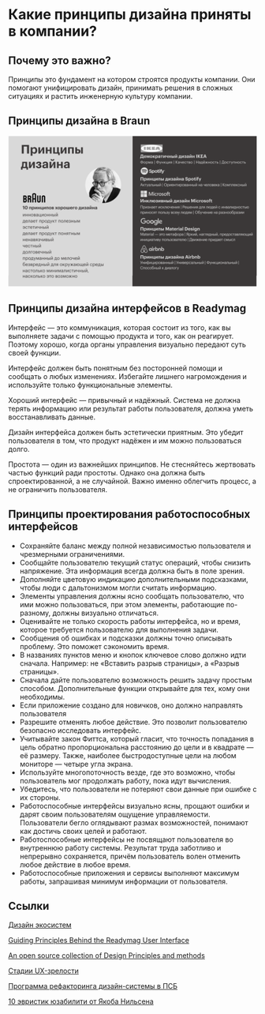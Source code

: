 # Какие принципы дизайна приняты в компании?

## Почему это важно?
Принципы это фундамент на котором строятся продукты компании. Они помогают унифицировать дизайн, принимать решения в сложных ситуациях и растить инженерную культуру компании.

## Принципы дизайна в Braun
![](attachments/principles.png)

## Принципы дизайна интерфейсов в Readymag

Интерфейс — это коммуникация, которая состоит из того, как вы выполняете задачи с помощью продукта и того, как он реагирует. Поэтому хорошо, когда органы управления визуально передают суть своей функции.

Интерфейс должен быть понятным без посторонней помощи и сообщать о любых изменениях. Избегайте лишнего нагромождения и используйте только функциональные элементы.

Хороший интерфейс — привычный и надёжный. Система не должна терять информацию или результат работы пользователя, должна уметь восстанавливать данные.

Дизайн интерфейса должен быть эстетически приятным. Это убедит пользователя в том, что продукт надёжен и им можно пользоваться долго.

Простота — один из важнейших принципов. Не стесняйтесь жертвовать частью функций ради простоты. Однако она должна быть спроектированной, а не случайной. Важно именно облегчить процесс, а не ограничить пользователя.

## Принципы проектирования работоспособных интерфейсов
- Сохраняйте баланс между полной независимостью пользователя и чрезмерными ограничениями.
- Сообщайте пользователю текущий статус операций, чтобы снизить напряжение. Эта информация всегда должна быть в поле зрения.
- Дополняйте цветовую индикацию дополнительными подсказками, чтобы люди с дальтонизмом могли считать информацию.
- Элементы управления должны ясно сообщать пользователю, что ими можно пользоваться, при этом элементы, работающие по-разному, должны визуально отличаться.
- Оценивайте не только скорость работы интерфейса, но и время, которое требуется пользователю для выполнения задачи.
- Сообщения об ошибках и подсказки должны точно описывать проблему. Это поможет сэкономить время.
- В названиях пунктов меню и кнопок ключевое слово должно идти сначала. Например: не «Вставить разрыв страницы», а «Разрыв страницы».
- Сначала дайте пользователю возможность решить задачу простым способом. Дополнительные функции открывайте для тех, кому они необходимы.
- Если приложение создано для новичков, оно должно направлять пользователя
- Разрешите отменять любое действие. Это позволит пользователю безопасно исследовать интерфейс.
- Учитывайте закон Фиттса, который гласит, что точность попадания в цель обратно пропорциональна расстоянию до цели и в квадрате — её размеру. Также, наиболее быстродоступные цели на любом мониторе — четыре угла экрана.
- Используйте многопоточность везде, где это возможно, чтобы пользователь мог продолжать работу, пока идут вычисления.
- Убедитесь, что пользователи не потеряют свои данные при ошибке с их стороны.
- Работоспособные интерфейсы визуально ясны, прощают ошибки и дарят своим пользователям ощущение управляемости. Пользователи бегло оглядывают размах возможностей, понимают как достичь своих целей и работают.
- Работоспособные интерфейсы не посвящают пользователя во внутреннюю работу системы. Результат труда заботливо и непрерывно сохраняется, причём пользователь волен отменить любое действие в любое время.
- Работоспособные приложения и сервисы выполняют максимум работы, запрашивая минимум информации от пользователя.
## Ссылки

[Дизайн экосистем](https://habr.com/ru/companies/rostelecom/articles/819635/)

[Guiding Principles Behind the Readymag User Interface](https://readymag.com/webspecials/design-principles/)

[An open source collection of Design Principles and methods](https://principles.design)

[Стадии UX-зрелости](https://www.nngroup.com/articles/ux-maturity-model/)

[Программа рефакторинга дизайн-системы в ПСБ](https://mihailshamin.ru/projects/psb-ds/)

[10 эвристик юзабилити от Якоба Нильсена](https://1ps.ru/blog/sites/2023/10-evristik-yuzabiliti-ot-yakoba-nilsena/)